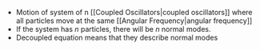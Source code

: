 - Motion of system of n [[Coupled Oscillators|coupled oscillators]] where all particles move at the same [[Angular Frequency|angular frequency]]
- If the system has $n$ particles, there will be $n$ normal modes.
- Decoupled equation means that they describe normal modes